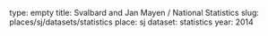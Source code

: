 type: empty
title: Svalbard and Jan Mayen / National Statistics
slug: places/sj/datasets/statistics
place: sj
dataset: statistics
year: 2014
